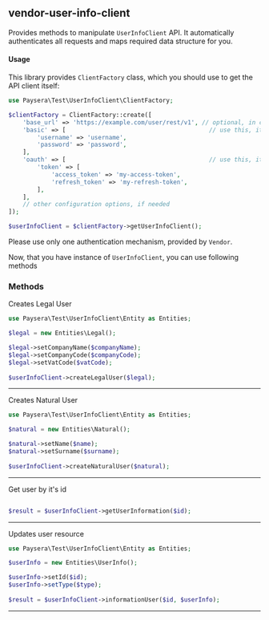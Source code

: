 
## vendor-user-info-client

Provides methods to manipulate `UserInfoClient` API.
It automatically authenticates all requests and maps required data structure for you.

#### Usage

This library provides `ClientFactory` class, which you should use to get the API client itself:

```php
use Paysera\Test\UserInfoClient\ClientFactory;

$clientFactory = ClientFactory::create([
    'base_url' => 'https://example.com/user/rest/v1', // optional, in case you need a custom one.
    'basic' => [                                        // use this, it API requires Basic authentication.
        'username' => 'username',
        'password' => 'password',
    ],
    'oauth' => [                                        // use this, it API requires OAuth v2 authentication.
        'token' => [
            'access_token' => 'my-access-token',
            'refresh_token' => 'my-refresh-token',
        ],
    ],
    // other configuration options, if needed
]);

$userInfoClient = $clientFactory->getUserInfoClient();
```

Please use only one authentication mechanism, provided by `Vendor`.

Now, that you have instance of `UserInfoClient`, you can use following methods
### Methods

    
Creates Legal User


```php
use Paysera\Test\UserInfoClient\Entity as Entities;

$legal = new Entities\Legal();

$legal->setCompanyName($companyName);
$legal->setCompanyCode($companyCode);
$legal->setVatCode($vatCode);
    
$userInfoClient->createLegalUser($legal);
```
---


Creates Natural User


```php
use Paysera\Test\UserInfoClient\Entity as Entities;

$natural = new Entities\Natural();

$natural->setName($name);
$natural->setSurname($surname);
    
$userInfoClient->createNaturalUser($natural);
```
---


Get user by it&#039;s id


```php

$result = $userInfoClient->getUserInformation($id);
```
---

Updates user resource


```php
use Paysera\Test\UserInfoClient\Entity as Entities;

$userInfo = new Entities\UserInfo();

$userInfo->setId($id);
$userInfo->setType($type);
    
$result = $userInfoClient->informationUser($id, $userInfo);
```
---



